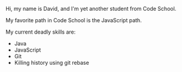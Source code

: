 Hi, my name is David, and I'm yet another student from Code School.

My favorite path in Code School is the JavaScript path.

My current deadly skills are:

* Java
* JavaScript
* Git
* Killing history using git rebase
